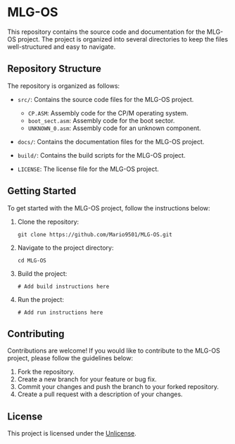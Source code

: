 # MLG-OS

This repository contains the source code and documentation for the MLG-OS project. The project is organized into several directories to keep the files well-structured and easy to navigate.

## Repository Structure

The repository is organized as follows:

- `src/`: Contains the source code files for the MLG-OS project.
  - `CP.ASM`: Assembly code for the CP/M operating system.
  - `boot_sect.asm`: Assembly code for the boot sector.
  - `UNKNOWN_0.asm`: Assembly code for an unknown component.

- `docs/`: Contains the documentation files for the MLG-OS project.

- `build/`: Contains the build scripts for the MLG-OS project.

- `LICENSE`: The license file for the MLG-OS project.

## Getting Started

To get started with the MLG-OS project, follow the instructions below:

1. Clone the repository:
   ```
   git clone https://github.com/Mario9501/MLG-OS.git
   ```

2. Navigate to the project directory:
   ```
   cd MLG-OS
   ```

3. Build the project:
   ```
   # Add build instructions here
   ```

4. Run the project:
   ```
   # Add run instructions here
   ```

## Contributing

Contributions are welcome! If you would like to contribute to the MLG-OS project, please follow the guidelines below:

1. Fork the repository.
2. Create a new branch for your feature or bug fix.
3. Commit your changes and push the branch to your forked repository.
4. Create a pull request with a description of your changes.

## License

This project is licensed under the [Unlicense](LICENSE).
